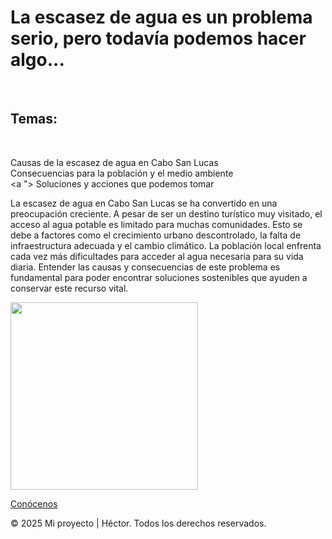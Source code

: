 <!DOCTYPE html>
<html>
<head>
  
  
</head>
<body>

  <h1>La escasez de agua es un problema serio, pero todavía podemos hacer algo...</h1>
  <br>
  <h2>Temas:</h2>
  <br>

  <a Inicio.html> Causas de la escasez de agua en Cabo San Lucas</a>
  <br>
  <a 
    > Consecuencias para la población y el medio ambiente</a>
  <br>
  <a "> Soluciones y acciones que podemos tomar</a>

  <p>
    La escasez de agua en Cabo San Lucas se ha convertido en una preocupación creciente. A pesar de ser un destino turístico muy visitado, el acceso al agua potable es limitado para muchas comunidades. Esto se debe a factores como el crecimiento urbano descontrolado, la falta de infraestructura adecuada y el cambio climático. La población local enfrenta cada vez más dificultades para acceder al agua necesaria para su vida diaria. Entender las causas y consecuencias de este problema es fundamental para poder encontrar soluciones sostenibles que ayuden a conservar este recurso vital.
  </p>

  <img src="https://hectoryyy.github.io/IMG_8758.jpeg" width="300">
  <br>

  <a href="https://hectoryyy.github.io/acerca.html">Conócenos</a>

  <footer>
    <p>&copy; 2025 Mi proyecto | Héctor. Todos los derechos reservados.</p>
  </footer>

</body>
</html>
